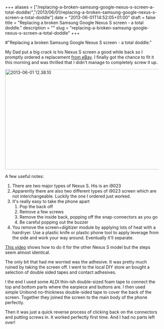 +++
aliases = ["/replacing-a-broken-samsung-google-nexus-s-screen-a-total-doddle/","/2013/06/01/replacing-a-broken-samsung-google-nexus-s-screen-a-total-doddle"]
date = "2013-06-01T14:52:05+01:00"
draft = false
title = "Replacing a broken Samsung Google Nexus S screen - a total doddle."
description = ""
slug = "replacing-a-broken-samsung-google-nexus-s-screen-a-total-doddle"
+++

#"Replacing a broken Samsung Google Nexus S screen - a total doddle."

My Dad put a big crack is his Nexus S screen a good while back so I promptly ordered a replacement <a href="http://www.ebay.com/itm/Replacement-LCD-Touch-Screen-Display-Assembly-For-Samsung-Google-Nexus-S-i9023-/290768756299?">from eBay</a>. I finally got the chance to fit it this morning and was thrilled that I didn't manage to completely screw it up.

<a href="https://d2j17b10ywb1i7.cloudfront.net/wp-content/uploads/2013/06/2013-06-01-12.38.10.jpg"><img class="aligncenter size-large wp-image-1085" alt="2013-06-01 12.38.10" src="https://d2j17b10ywb1i7.cloudfront.net/wp-content/uploads/2013/06/2013-06-01-12.38.10-1024x576.jpg" width="584" height="328" /></a>

A few useful notes:
<ol>
	<li><span style="line-height: 15px;">There are two major types of Nexus S. His is an i9023</span></li>
	<li>Apparently there are also two different types of i9023 screen which are not interchangeable. Luckily the one I ordered just worked.</li>
	<li>It's really easy to take the phone apart
<ol>
	<li>Pop the back off</li>
	<li>Remove a few screws</li>
	<li>Remove the inside back, popping off the snap-connectors as you go</li>
	<li>Be careful popping out the buzzer</li>
</ol>
</li>
	<li>You remove the screen+digitizer module by applying lots of heat with a hairdryer. Use a plastic knife or plastic phone tool to apply leverage from the side and work your way around. Eventually it'll separate.</li>
</ol>
<a href="http://www.youtube.com/watch?v=3UBkjwNJbS8">This video</a> shows how to do it for the other Nexus S model but the steps seem almost identical.

The only bit that had me worried was the adhesive. It was pretty much ruined by taking the screen off. I went to the local DIY store an bought a selection of double sided tapes and contact adhesives.

I the end I used some ALDI thin-ish double-sized foam tape to connect the top and bottom parts where the earpiece and buttons are. I then used simple Unibond no-thickness double-sided tape to cover the back of the screen. Together they joined the screen to the main body of the phone perfectly.

Then it was just a quick reverse process of clicking back on the connectors and putting screws in. It worked perfectly first time. And I had no parts left over!

&nbsp;